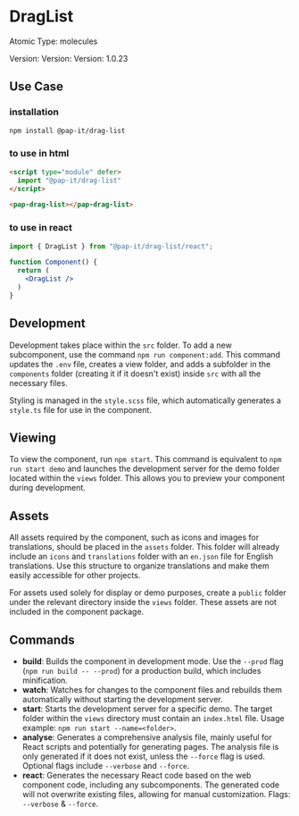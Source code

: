# DragList

Atomic Type: molecules

Version: Version: Version: 1.0.23


## Use Case

### installation

```bash
npm install @pap-it/drag-list
```

### to use in **html**

```html
<script type="module" defer>
  import "@pap-it/drag-list"
</script>

<pap-drag-list></pap-drag-list>
```

### to use in **react**

```jsx
import { DragList } from "@pap-it/drag-list/react";

function Component() {
  return (
    <DragList /> 
  )
}
```

## Development

Development takes place within the `src` folder. To add a new subcomponent, use the command `npm run component:add`. This command updates the `.env` file, creates a view folder, and adds a subfolder in the `components` folder (creating it if it doesn't exist) inside `src` with all the necessary files.

Styling is managed in the `style.scss` file, which automatically generates a `style.ts` file for use in the component.

## Viewing

To view the component, run `npm start`. This command is equivalent to `npm run start demo` and launches the development server for the demo folder located within the `views` folder. This allows you to preview your component during development.

## Assets

All assets required by the component, such as icons and images for translations, should be placed in the `assets` folder. This folder will already include an `icons` and `translations` folder with an `en.json` file for English translations. Use this structure to organize translations and make them easily accessible for other projects.

For assets used solely for display or demo purposes, create a `public` folder under the relevant directory inside the `views` folder. These assets are not included in the component package.

## Commands

- **build**: Builds the component in development mode. Use the `--prod` flag (`npm run build -- --prod`) for a production build, which includes minification.
- **watch**: Watches for changes to the component files and rebuilds them automatically without starting the development server.
- **start**: Starts the development server for a specific demo. The target folder within the `views` directory must contain an `index.html` file. Usage example: `npm run start --name=<folder>`.
- **analyse**: Generates a comprehensive analysis file, mainly useful for React scripts and potentially for generating pages. The analysis file is only generated if it does not exist, unless the `--force` flag is used. Optional flags include `--verbose` and `--force`.
- **react**: Generates the necessary React code based on the web component code, including any subcomponents. The generated code will not overwrite existing files, allowing for manual customization. Flags: `--verbose` & `--force`.

